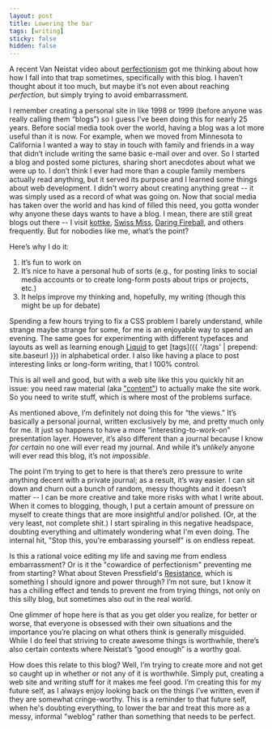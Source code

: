 ```yaml
---
layout: post
title: Lowering the bar
tags: [writing]
sticky: false
hidden: false
---
```


A recent Van Neistat video about [perfectionism](https://www.youtube.com/watch?v=dBqK6e9A9bE) got me thinking about how how I fall into that trap sometimes, specifically with this blog.  I haven’t thought about it too much, but maybe it’s not even about reaching *perfection,* but simply trying to avoid embarrassment.

I remember creating a personal site in like 1998 or 1999 (before anyone was really calling them “blogs”) so I guess I’ve been doing this for nearly 25 years.  Before social media took over the world, having a blog was a lot more useful than it is now.  For example, when we moved from Minnesota to California I wanted a way to stay in touch with family and friends in a way that didn’t include writing the same basic e-mail over and over.  So I started a blog and posted some pictures, sharing short anecdotes about what we were up to.  I don’t think I ever had more than a couple family members actually read anything, but it served its purpose and I learned some things about web development.  I didn't worry about creating anything great -- it was simply used as a record of what was going on.  Now that social media has taken over the world and has kind of filled this need, you gotta wonder why anyone these days wants to have a blog.  I mean, there are still great blogs out there -- I visit [kottke](https://kottke.org), [Swiss Miss](https://www.swiss-miss.com), [Daring Fireball](https://daringfireball.net), and others frequently.  But for nobodies like me, what’s the point?

Here’s why I do it:
1. It’s fun to work on
2. It’s nice to have a personal hub of sorts (e.g., for posting links to social media accounts or to create long-form posts about trips or projects, etc.)
3. It helps improve my thinking and, hopefully, my writing (though this might be up for debate)

Spending a few hours trying to fix a CSS problem I barely understand, while strange maybe strange for some, for me is an enjoyable way to spend an evening.  The same goes for experimenting with different typefaces and layouts as well as learning enough [Liquid](https://shopify.github.io/liquid/) to get [tags]({{ '/tags' | prepend: site.baseurl }}) in alphabetical order.  I also like having a place to post interesting links or long-form writing, that I 100% control.

This is all well and good, but with a web site like this you quickly hit an issue: you need raw material (aka ["content"](https://writingcooperative.com/dont-call-it-content-7ff5947ae69c)) to actually make the site work.  So you need to write stuff, which is where most of the problems surface.

As mentioned above, I’m definitely not doing this for “the views.”  It’s basically a personal journal, written exclusively by me, and pretty much only for me.  It just so happens to have a more “interesting-to-work-on” presentation layer.  However, it’s also different than a journal because I know *for certain* no one will ever read my journal.  And while it’s *unlikely* anyone will ever read this blog, it’s not *impossible*.

The point I’m trying to get to here is that there’s zero pressure to write anything decent with a private journal; as a result, it’s way easier.  I can sit down and churn out a bunch of random, messy thoughts and it doesn’t matter -- I can be more creative and take more risks with what I write about.  When it comes to blogging, though, I put a certain amount of pressure on myself to create things that are more insightful and/or polished.  (Or, at the very least, not complete shit.)  I start spiraling in this negative headspace, doubting everything and ultimately wondering what I'm even doing.  The internal hit, "Stop this, you're embarassing yourself" is on endless repeat.

Is this a rational voice editing my life and saving me from endless embarrassment?  Or is it the "cowardice of perfectionism" preventing me from starting?  What about Steven Pressfield's [Resistance](https://www.amazon.com/War-Art-Through-Creative-Battles/dp/0446691437), which is something I should ignore and power through?  I’m not sure, but I know it has a chilling effect and tends to prevent me from trying things, not only on this silly blog, but sometimes also out in the real world.

One glimmer of hope here is that as you get older you realize, for better or worse, that everyone is obsessed with their own situations and the importance you’re placing on what others think is generally misguided.  While I do feel that striving to create awesome things is worthwhile, there’s also certain contexts where Neistat’s “good enough” is a worthy goal.

How does this relate to this blog?  Well, I’m trying to create more and not get so caught up in whether or not any of it is worthwhile.  Simply put, creating a web site and writing stuff for it makes me feel good.  I’m creating this for my future self, as I always enjoy looking back on the things I’ve written, even if they are somewhat cringe-worthy.  This is a reminder to that future self, when he's doubting everything, to lower the bar and treat this more as a messy, informal "weblog" rather than something that needs to be perfect.